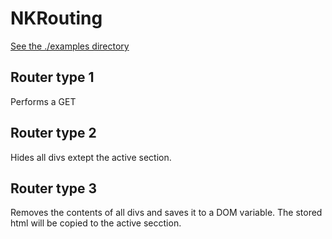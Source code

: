 # NKRouting

[See the ./examples directory](./Examples)

Router type 1
----------------------------------------------------------------------------
Performs a GET

Router type 2
----------------------------------------------------------------------------
Hides all divs extept the active section.


Router type 3
----------------------------------------------------------------------------
Removes the contents of all divs and saves it to a DOM variable.
The stored html will be copied to the active secction.